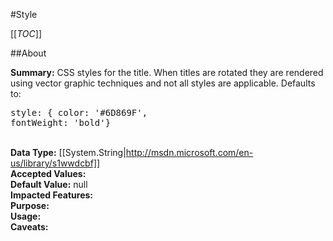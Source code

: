 #Style

[[_TOC_]]

##About

**Summary:**  CSS styles for the title. When titles are rotated they are rendered using vector graphic techniques and not all styles are applicable. Defaults to: <pre>style: { color: '#6D869F', fontWeight: 'bold'}</pre>  
**Data Type:** [[System.String|http://msdn.microsoft.com/en-us/library/s1wwdcbf]]  
**Accepted Values:**   
**Default Value:** null  
**Impacted Features:**   
**Purpose:**   
**Usage:**   
**Caveats:**   


